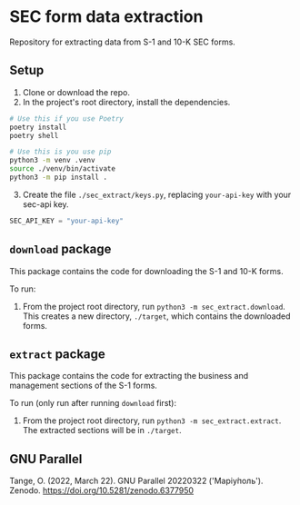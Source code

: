 # SEC form data extraction

Repository for extracting data from S-1 and 10-K SEC forms.

## Setup
1. Clone or download the repo.
2. In the project's root directory, install the dependencies.
```bash
# Use this if you use Poetry
poetry install
poetry shell
```
```bash
# Use this is you use pip
python3 -m venv .venv
source ./venv/bin/activate
python3 -m pip install .
```
3. Create the file `./sec_extract/keys.py`, replacing `your-api-key` with your sec-api key.
```python
SEC_API_KEY = "your-api-key"
```

## `download` package
This package contains the code for downloading the S-1 and 10-K forms.

To run:
1. From the project root directory, run `python3 -m sec_extract.download`.
This creates a new directory, `./target`, which contains the downloaded forms.

## `extract` package
This package contains the code for extracting the business and management sections of the S-1 forms.

To run (only run after running `download` first):
1. From the project root directory, run `python3 -m sec_extract.extract`.
The extracted sections will be in `./target`.

## GNU Parallel
Tange, O. (2022, March 22). GNU Parallel 20220322 ('Маріу́поль').
  Zenodo. https://doi.org/10.5281/zenodo.6377950